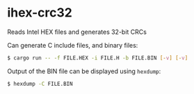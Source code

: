 # ihex-crc32

Reads Intel HEX files and generates 32-bit CRCs

Can generate C include files, and binary files:
```bash
$ cargo run -- -f FILE.HEX -i FILE.H -b FILE.BIN [-v] [-v]
```

Output of the BIN file can be displayed using `hexdump`:
```bash
$ hexdump -C FILE.BIN
```
